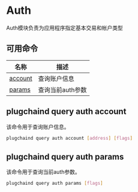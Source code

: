 # Auth

Auth模块负责为应用程序指定基本交易和帐户类型

## 可用命令

| 名称                                | 描述             |
| ----------------------------------- | ---------------- |
| [account](#plugchaind-query-auth-account) | 查询账户信息     |
| [params](#plugchaind-query-auth-params)   | 查询当前auth参数 |

## plugchaind query auth account

该命令用于查询账户信息。

```bash
plugchaind query auth account [address] [flags]
```

## plugchaind query auth params

该命令用于查询当前auth参数。

```bash
plugchaind query auth params [flags]
```
